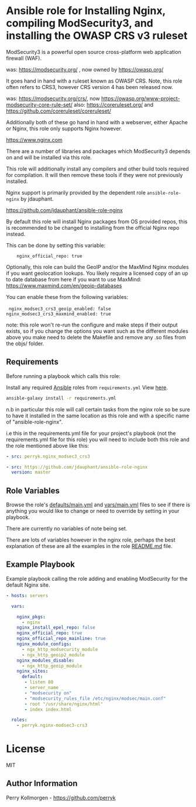 # Ansible role for Installing Nginx, compiling ModSecurity3, and installing the OWASP CRS v3 ruleset 

ModSecurity3 is a powerful open source cross-platform web application firewall (WAF).

was: https://modsecurity.org/ , now owned by https://owasp.org/

It goes hand in hand with a ruleset known as OWASP CRS. Note, this role often refers to CRS3, however CRS version 4 has been released now.

was: https://modsecurity.org/crs/, now https://owasp.org/www-project-modsecurity-core-rule-set/
also: https://coreruleset.org/ and https://github.com/coreruleset/coreruleset/

Additionally both of these go hand in hand with a webserver, either Apache or Nginx, this role only supports Nginx however.

https://www.nginx.com

There are a number of libraries and packages which ModSecurity3 depends on and will be installed via this role.

This role will additionally install any compilers and other build tools required for compilation. It will then remove these tools if they were not previously installed. 

Nginx support is primarily provided by the dependent role `ansible-role-nginx` by jdauphant.

https://github.com/jdauphant/ansible-role-nginx

By default this role will install Nginx packages from OS provided repos, this is recommended to be changed to installing from the official Nginx repo instead.

This can be done by setting this variable:

```    nginx_official_repo: true```

Optionally, this role can build the GeoIP and/or the MaxMind Nginx modules if you want geolocation lookups. You likely require a licensed copy of an up to date database from here if you want to use MaxMind: https://www.maxmind.com/en/geoip-databases

You can enable these from the following variables:

``` nginx_modsec3_crs3_geoip_enabled: false```
``` nginx_modsec3_crs3_maxmind_enabled: true```

note: this role won't re-run the configure and make steps if their output exists, so if you change the options you want such as the different modules above you make need to delete the Makefile and remove any .so files from the objs/ folder.


## Requirements

Before running a playbook which calls this role:

Install any required [Ansible](https://www.ansible.com) roles from `requirements.yml` View [here](requirements.yml).

```bash
ansible-galaxy install -r requirements.yml
```

n.b in particular this role will call certain tasks from the nginx role so be sure to have it installed in the same location as this role and with a specific name of "ansible-role-nginx".

i.e this in the requirements.yml file for your project's playbook (not the requirements.yml file for this role) you will need to include both this role and the role mentioned above like this:

```yml
- src: perryk.nginx_modsec3_crs3

- src: https://github.com/jdauphant/ansible-role-nginx
  version: master
```


## Role Variables

Browse the role's [defaults/main.yml](defaults/main.yml) and [vars/main.yml](vars/main.yml) files to see if there is anything you would like to change or need to override by setting in your playbook.

There are currently no variables of note being set.

There are lots of variables however in the nginx role, perhaps the best explanation of these are all the examples in the role [README.md](https://github.com/jdauphant/ansible-role-nginx/blob/master/README.md) file.


## Example Playbook

Example playbook calling the role adding and enabling ModSecurity for the default Nginx site.

```yaml
- hosts: servers

  vars:

    nginx_pkgs:
      - nginx
    nginx_install_epel_repo: false
    nginx_official_repo: true
    nginx_official_repo_mainline: true
    nginx_module_configs:
      - ngx_http_modsecurity_module
      - ngx_http_geoip2_module
    nginx_modules_disable:
      - ngx_http_geoip_module
    nginx_sites:
      default:
       - listen 80
       - server_name _
       - "modsecurity on"
       - "modsecurity_rules_file /etc/nginx/modsec/main.conf"
       - root "/usr/share/nginx/html"
       - index index.html

  roles:
    - perryk.nginx-modsec3-crs3
```

# License

MIT

## Author Information

Perry Kollmorgen - https://github.com/perryk

